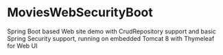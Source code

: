 # MoviesWebSecurityBoot
Spring Boot based Web site demo with CrudRepository support and basic Spring Security support, running on embedded Tomcat 8 with Thymeleaf for Web UI
